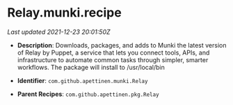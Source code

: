 # Relay.munki.recipe

_Last updated 2021-12-23 20:01:50Z_

- **Description**: Downloads, packages, and adds to Munki the latest version of Relay by Puppet, a service that lets you connect tools, APIs, and infrastructure to automate common tasks through simpler, smarter workflows. The package will install to /usr/local/bin

- **Identifier**: `com.github.apettinen.munki.Relay`

- **Parent Recipes**: `com.github.apettinen.pkg.Relay`
